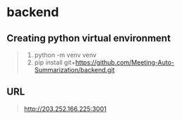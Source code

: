 # backend
## Creating python virtual environment
> 1. python -m venv venv
> 2. pip install git+https://github.com/Meeting-Auto-Summarization/backend.git
## URL
> http://203.252.166.225:3001
